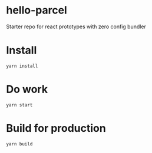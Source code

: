 # hello-parcel
Starter repo for react prototypes with zero config bundler

# Install
`yarn install`

# Do work
`yarn start`

# Build for production
`yarn build`
